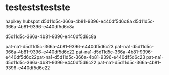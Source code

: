 # testeststestste
hapikey
hubspot
d5d11d5c-366a-4b81-9396-e440df5d6c8a
d5d11d5c-366a-4b81-9396-e440df5d6c8a

d5d11d5c-366a-4b81-9396-e440df5d6c8a

pat-na1-d5d11d5c-366a-4b81-9396-e440df5d6c23
pat-na1-d5d11d5c-366a-4b81-9396-e440df5d6c22
pat-na1-d5d11d5c-366a-4b81-9396-e440df5d6c22pat-na1-d5d11d5c-366a-4b81-9396-e440df5d6c23
pat-na1-d5d11d5c-366a-4b81-9396-e440df5d6c22
pat-na1-d5d11d5c-366a-4b81-9396-e440df5d6c22

